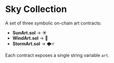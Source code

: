# Sky Collection

A set of three symbolic on-chain art contracts:

- **SunArt.sol** → ☀️
- **WindArt.sol** → 💨
- **StormArt.sol** → 🌩️⚡

Each contract exposes a single string variable `art`.
